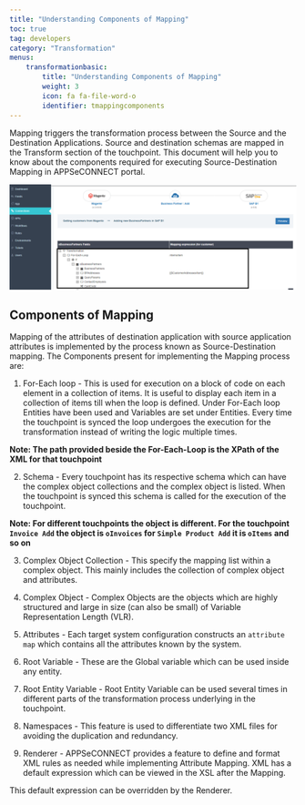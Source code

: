 ```yaml
---
title: "Understanding Components of Mapping"
toc: true
tag: developers
category: "Transformation"
menus: 
    transformationbasic:
        title: "Understanding Components of Mapping"
        weight: 3
        icon: fa fa-file-word-o
        identifier: tmappingcomponents
---
```

Mapping triggers the transformation process between the Source and the Destination Applications.
Source and destination schemas are mapped in the Transform section of the touchpoint. 
This document will help you to know about the components required for executing Source-Destination Mapping 
in APPSeCONNECT portal.

![Scenario1-GroupingCondition](/staticfiles/Transformation/media/mapping_defaultscreen.png)

## Components of Mapping

Mapping of the attributes of destination application with source application attributes is implemented by the process known as Source-Destination mapping. 
The Components present for implementing the Mapping process are:

1.	For-Each loop - This is used for execution on a block of code on each element in a collection of items. 
    It is useful to display each item in a collection of items till when the loop is defined. 
    Under For-Each loop Entities have been used and Variables are set under Entities. Every time the touchpoint is synced
    the loop undergoes the execution for the transformation instead of writing the logic multiple times.

**Note: The path provided beside the For-Each-Loop is the XPath of the XML for that touchpoint**

2.	Schema - Every touchpoint has its respective schema which can have the complex object collections and the complex object is listed. When the touchpoint is synced this schema is called for the execution of the touchpoint. 

**Note: For different touchpoints the object is different. For the touchpoint `Invoice Add` the object is `oInvoices` for `Simple Product Add` it is `oItems` and so on**

3.	Complex Object Collection - This specify the mapping list within a complex object. This mainly includes the collection of complex object and attributes.

4.	Complex Object - Complex Objects are the objects which are highly structured and large in size (can also be small) of Variable Representation Length (VLR).

5.	Attributes - Each target system configuration constructs an `attribute map` which contains all the attributes known by the system.

6.	Root Variable - These are the Global variable which can be used inside any entity. 

7.	Root Entity Variable - Root Entity Variable can be used several times in different parts of the transformation process underlying in the touchpoint.

8.	Namespaces - This feature is used to differentiate two XML files for avoiding the duplication and redundancy.

9.	Renderer - APPSeCONNECT provides a feature to define and format XML rules as needed while implementing Attribute Mapping. 
XML has a default expression which can be viewed in the XSL after the Mapping. 

This default expression can be overridden by the Renderer.



